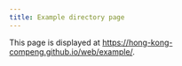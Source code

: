 ```yaml
---
title: Example directory page
---
```


This page is displayed at <https://hong-kong-compeng.github.io/web/example/>.

